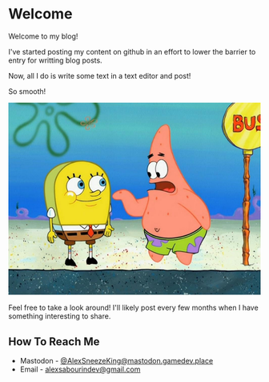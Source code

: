 # Welcome

Welcome to my blog!

I've started posting my content on github in an effort to  lower the barrier to entry for writting blog posts.

Now, all I do is write some text in a text editor and post!

So smooth!

![](README_Assets/SoSmooth.jpg)

Feel free to take a look around! I'll likely post every few months when I have something interesting to share.

## How To Reach Me

- Mastodon - [@AlexSneezeKing@mastodon.gamedev.place](https://mastodon.gamedev.place/@AlexSneezeKing)
- Email - alexsabourindev@gmail.com
